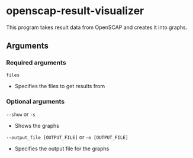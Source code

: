 # openscap-result-visualizer
This program takes result data from OpenSCAP and creates it into graphs.

## Arguments
### Required arguments
`files`  
- Specifies the files to get results from

### Optional arguments
`--show` or `-s`  
- Shows the graphs

`--output_file [OUTPUT_FILE]` or `-o [OUTPUT_FILE]`  
- Specifies the output file for the graphs
